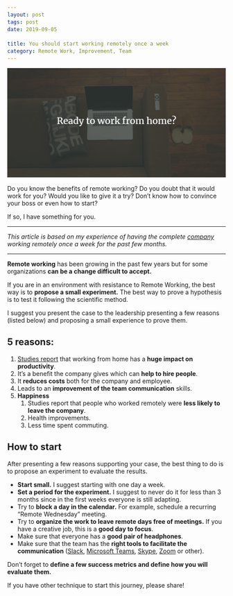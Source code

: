 ```yaml
---
layout: post
tags: post
date: 2019-09-05

title: You should start working remotely once a week
category: Remote Work, Improvement, Team
---
```


![Ready to work from home?](/images/you-should-start-working-remotely-once-a-week-head.png)

Do you know the benefits of remote working? Do you doubt that it would work for you? Would you like to give it a try? Don’t know how to convince your boss or even how to start?

If so, I have something for you.

---

_This article is based on my experience of having the complete_ [_company_](https://omnialowcode.com) _working remotely once a week for the past few months._

---

**Remote working** has been growing in the past few years but for some organizations **can be a change difficult to accept.**

If you are in an environment with resistance to Remote Working, the best way is to **propose a small experiment.** The best way to prove a hypothesis is to test it following the scientific method.

I suggest you present the case to the leadership presenting a few reasons (listed below) and proposing a small experience to prove them.

## 5 reasons:

1. [Studies report](https://www.inc.com/scott-mautz/a-2-year-stanford-study-shows-astonishing-productivity-boost-of-working-from-home.html) that working from home has a **huge impact on productivity**.
2. It’s a benefit the company gives which can **help to hire people**.
3. It **reduces costs** both for the company and employee.
4. Leads to an **improvement of the team communication** skills.
5. **Happiness**
   1. Studies report that people who worked remotely were **less likely to leave the company**.
   2. Health improvements.
   3. Less time spent commuting.

## How to start

After presenting a few reasons supporting your case, the best thing to do is to propose an experiment to evaluate the results.

- **Start small.** I suggest starting with one day a week.
- **Set a period for the experiment.** I suggest to never do it for less than 3 months since in the first weeks everyone is still adapting.
- Try to **block a day in the calendar.** For example, schedule a recurring “Remote Wednesday” meeting.
- Try to **organize the work to leave remote days free of meetings.** If you have a creative job, this is a **good day to focus**.
- Make sure that everyone has a **good pair of headphones**.
- Make sure that the team has the **right tools to facilitate the communication** ([Slack](https://slack.com), [Microsoft Teams](https://teams.microsoft.com/start), [Skype](https://www.skype.com/), [Zoom](https://zoom.us/) or other).

Don’t forget to **define a few success metrics and define how you will evaluate them.**

If you have other technique to start this journey, please share!
